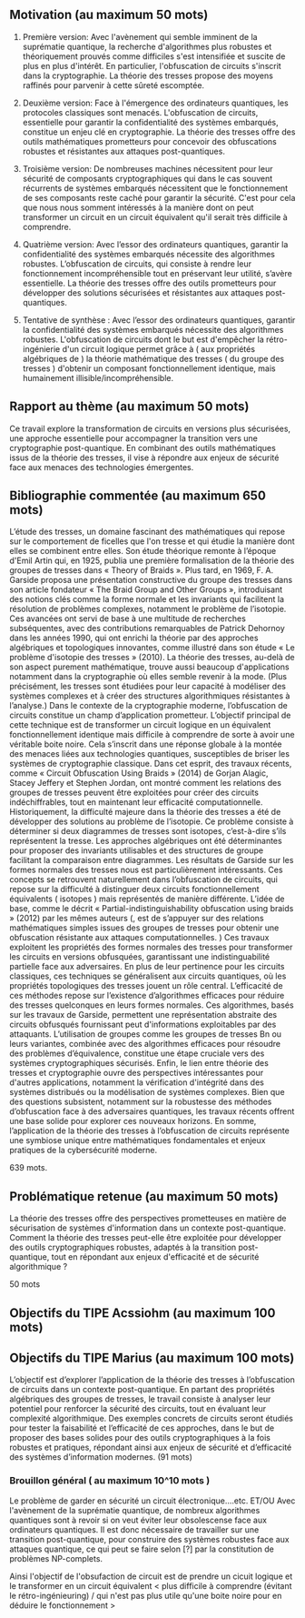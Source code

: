 ## Motivation (au maximum 50 mots)

1) Première version:
Avec l'avènement qui semble imminent de la suprématie quantique, la recherche d'algorithmes
plus robustes et théoriquement prouvés comme difficiles s'est intensifiée et suscite
de plus en plus d'intérêt. En particulier, l'obfuscation de circuits s'inscrit dans la
cryptographie. La théorie des tresses propose des moyens raffinés pour
parvenir à cette sûreté escomptée.

2) Deuxième version:
Face à l'émergence des ordinateurs quantiques, les protocoles classiques sont menacés. L'obfuscation de circuits,
essentielle pour garantir la confidentialité des systèmes embarqués, constitue un enjeu clé en cryptographie.
La théorie des tresses offre des outils mathématiques prometteurs pour concevoir des obfuscations robustes et résistantes aux attaques post-quantiques.

3) Troisième version:
De nombreuses machines nécessitent pour leur sécurité de composants cryptographiques qui 
dans le cas souvent récurrents de systèmes embarqués nécessitent que le fonctionnement
de ses composants reste caché pour garantir la sécurité. C'est pour cela que nous nous somment intéressés
à la manière dont on peut transformer un circuit en un circuit équivalent qu'il serait très difficile à
comprendre.

4) Quatrième version:
Avec l’essor des ordinateurs quantiques, garantir la confidentialité des systèmes embarqués nécessite des algorithmes robustes.
L’obfuscation de circuits, qui consiste à rendre leur fonctionnement incompréhensible tout en préservant leur utilité, s’avère essentielle.
La théorie des tresses offre des outils prometteurs pour développer des solutions sécurisées et résistantes aux attaques post-quantiques.

5) Tentative de synthèse :
Avec l’essor des ordinateurs quantiques, garantir la confidentialité des systèmes embarqués nécessite des algorithmes robustes.
L'obfuscation de circuits dont le but est d'empêcher la rétro-ingénierie d'un circuit logique permet grâce à ( aux propriétés algébriques de ) la théorie mathématique
des tresses ( du groupe des tresses ) d'obtenir un composant fonctionnellement identique, mais humainement illisible/incompréhensible. 

## Rapport au thème (au maximum 50 mots)

Ce travail explore la transformation de circuits en versions plus sécurisées,
une approche essentielle pour accompagner la transition vers une cryptographie
post-quantique. En combinant des outils mathématiques issus de la théorie des
tresses, il vise à répondre aux enjeux de sécurité face aux menaces des technologies émergentes.

## Bibliographie commentée (au maximum 650 mots)

L’étude des tresses, un domaine fascinant des mathématiques qui repose sur le comportement de ficelles que l'on tresse et qui étudie la manière 
dont elles se combinent entre elles. Son étude théorique remonte à l’époque d'Emil Artin qui, en 1925, publia une première formalisation 
de la théorie des groupes de tresses dans « Theory of Braids ». Plus tard, en 1969, F. A. Garside proposa une présentation constructive 
du groupe des tresses dans son article fondateur « The Braid Group and Other Groups », introduisant des notions clés comme la forme normale 
et les invariants qui facilitent la résolution de problèmes complexes, notamment le problème de l’isotopie. Ces avancées ont servi de base à 
une multitude de recherches subséquentes, avec des contributions remarquables de Patrick Dehornoy dans les années 1990, qui ont enrichi la théorie 
par des approches algébriques et topologiques innovantes, comme illustré dans son étude « Le problème d'isotopie des tresses » (2010).
La théorie des tresses, au-delà de son aspect purement mathématique, trouve aussi beaucoup d'applications notamment dans la cryptographie où elles 
semble revenir à la mode. (Plus précisément, les tresses sont étudiées pour leur capacité à modéliser des systèmes complexes et à créer des structures 
algorithmiques résistantes à l’analyse.) Dans le contexte de la cryptographie moderne, l’obfuscation de circuits constitue un champ d’application 
prometteur. L’objectif principal de cette technique est de transformer un circuit logique en un équivalent fonctionnellement identique mais difficile 
à comprendre de sorte à avoir une véritable boite noire. Cela s’inscrit dans une réponse globale à la montée des menaces liées aux technologies 
quantiques, susceptibles de briser les systèmes de cryptographie classique. Dans cet esprit, des travaux récents, comme « Circuit Obfuscation Using Braids » 
(2014) de Gorjan Alagic, Stacey Jeffery et Stephen Jordan, ont montré comment les relations des groupes de tresses peuvent être exploitées pour créer 
des circuits indéchiffrables, tout en maintenant leur efficacité computationnelle.
Historiquement, la difficulté majeure dans la théorie des tresses a été de développer des solutions au problème de l’isotopie. Ce problème consiste à déterminer 
si deux diagrammes de tresses sont isotopes, c’est-à-dire s’ils représentent la tresse. Les approches algébriques ont été déterminantes pour proposer des 
invariants utilisables et des structures de groupe facilitant la comparaison entre diagrammes. Les résultats de Garside sur les formes normales des 
tresses nous est particulièrement intéressants.
Ces concepts se retrouvent naturellement dans l’obfuscation de circuits, qui repose sur la difficulté à distinguer deux circuits fonctionnellement équivalents 
( isotopes ) mais représentés de manière différente. L’idée de base, comme le décrit « Partial-indistinguishability obfuscation using braids » (2012)
par les mêmes auteurs (, est de s’appuyer sur des relations mathématiques simples issues des groupes de tresses pour obtenir une obfuscation résistante aux attaques computationnelles. )
Ces travaux exploitent les propriétés des formes normales des tresses pour transformer les circuits en versions obfusquées, garantissant une indistinguabilité 
partielle face aux adversaires. En plus de leur pertinence pour les circuits classiques, ces techniques se généralisent aux circuits quantiques, 
où les propriétés topologiques des tresses jouent un rôle central.
L’efficacité de ces méthodes repose sur l’existence d’algorithmes efficaces pour réduire des tresses quelconques en leurs formes normales. Ces algorithmes, 
basés sur les travaux de Garside, permettent une représentation abstraite des circuits obfusqués fournissant peut d'informations exploitables par des attaquants. 
L’utilisation de groupes comme les groupes de tresses Bn ou leurs variantes, combinée avec des algorithmes efficaces pour résoudre des problèmes 
d’équivalence, constitue une étape cruciale vers des systèmes cryptographiques sécurisés.
Enfin, le lien entre théorie des tresses et cryptographie ouvre des perspectives intéressantes pour d'autres applications, notamment la vérification 
d'intégrité dans des systèmes distribués ou la modélisation de systèmes complexes. Bien que des questions subsistent, notamment sur la robustesse 
des méthodes d’obfuscation face à des adversaires quantiques, les travaux récents offrent une base solide pour explorer ces nouveaux horizons. 
En somme, l’application de la théorie des tresses à l’obfuscation de circuits représente une symbiose unique entre mathématiques fondamentales et 
enjeux pratiques de la cybersécurité moderne.

639 mots.


## Problématique retenue (au maximum 50 mots)

La théorie des tresses offre des perspectives prometteuses en matière de sécurisation de
systèmes d'information dans un contexte post-quantique. Comment la théorie des tresses
peut-elle être exploitée pour développer des outils cryptographiques robustes, adaptés
à la transition post-quantique, tout en répondant aux enjeux d'efficacité et de sécurité algorithmique ?

50 mots

## Objectifs du TIPE Acssiohm (au maximum 100 mots)

## Objectifs du TIPE Marius (au maximum 100 mots)

L’objectif est d’explorer l’application de la théorie des
tresses à l’obfuscation de circuits dans un contexte post-quantique.
En partant des propriétés algébriques des groupes de tresses, le
travail consiste à analyser leur potentiel pour renforcer la sécurité
des circuits, tout en évaluant leur complexité algorithmique. Des exemples
concrets de circuits seront étudiés pour tester la faisabilité et
l’efficacité de ces approches, dans le but de proposer des bases solides
pour des outils cryptographiques à la fois robustes et pratiques,
répondant ainsi aux enjeux de sécurité et d’efficacité des systèmes d’information modernes. 
(91 mots)


### Brouillon général ( au maximum 10^10 mots )
Le problème de garder en sécurité un circuit électronique....etc.
ET/OU
Avec l'avènement de la suprématie quantique, de nombreux algorithmes quantiques
sont à revoir si on veut éviter leur obsolescense face aux ordinateurs quantiques.
Il est donc nécessaire de travailler sur une transition post-quantique, pour 
construire des systèmes robustes face aux attaques quantique, ce qui peut se faire selon [?]
par la constitution de problèmes NP-complets.



Ainsi l'objectif de l'obsufaction de circuit est de prendre un cicuit logique et le 
transformer en un circuit équivalent < plus difficile à comprendre (évitant le rétro-ingénieuring) 
/ qui n'est pas plus utile qu'une boite noire pour en déduire le fonctionnement > 